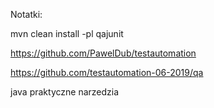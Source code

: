 Notatki:

mvn clean install -pl qajunit

https://github.com/PawelDub/testautomation

https://github.com/testautomation-06-2019/qa


java praktyczne narzedzia

